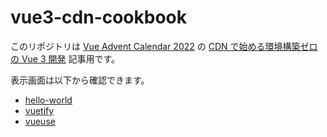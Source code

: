 # vue3-cdn-cookbook

このリポジトリは [Vue Advent Calendar 2022](https://qiita.com/advent-calendar/2022/vue) の [CDN で始める環境構築ゼロの Vue 3 開発](https://qiita.com/aster-mnch/private/3e2cf8b77fe4eb9936e4) 記事用です。

表示画面は以下から確認できます。

- [hello-world](https://aster-mnch.github.io/vue3-cdn-cookbook/examples/hello-world/)
- [vuetify](https://aster-mnch.github.io/vue3-cdn-cookbook/examples/vuetify/)
- [vueuse](https://aster-mnch.github.io/vue3-cdn-cookbook/examples/vueuse/)